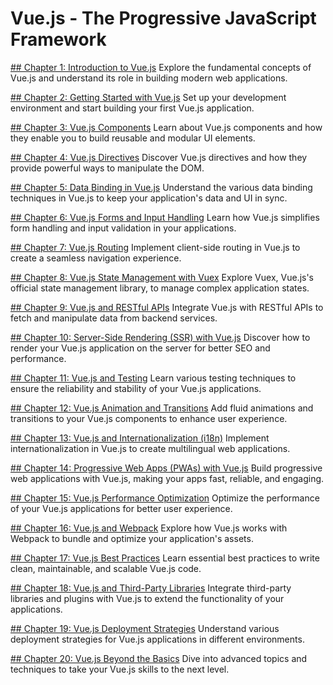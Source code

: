 # Vue.js - The Progressive JavaScript Framework

[## Chapter 1: Introduction to Vue.js](https://learn.blitzbudget.com/coding/frontend/vuejs/vuejs-the-progressive-javascript-framework/chapter-1-introduction-to-vuejs)
Explore the fundamental concepts of Vue.js and understand its role in building modern web applications.

[## Chapter 2: Getting Started with Vue.js](https://learn.blitzbudget.com/coding/frontend/vuejs/vuejs-the-progressive-javascript-framework/chapter-2-getting-started-with-vuejs)
Set up your development environment and start building your first Vue.js application.

[## Chapter 3: Vue.js Components](https://learn.blitzbudget.com/coding/frontend/vuejs/vuejs-the-progressive-javascript-framework/chapter-3-vuejs-components)
Learn about Vue.js components and how they enable you to build reusable and modular UI elements.

[## Chapter 4: Vue.js Directives](https://learn.blitzbudget.com/coding/frontend/vuejs/vuejs-the-progressive-javascript-framework/chapter-4-vuejs-directives)
Discover Vue.js directives and how they provide powerful ways to manipulate the DOM.

[## Chapter 5: Data Binding in Vue.js](https://learn.blitzbudget.com/coding/frontend/vuejs/vuejs-the-progressive-javascript-framework/chapter-5-data-binding-in-vuejs)
Understand the various data binding techniques in Vue.js to keep your application's data and UI in sync.

[## Chapter 6: Vue.js Forms and Input Handling](https://learn.blitzbudget.com/coding/frontend/vuejs/vuejs-the-progressive-javascript-framework/chapter-6-vuejs-forms-and-input-handling)
Learn how Vue.js simplifies form handling and input validation in your applications.

[## Chapter 7: Vue.js Routing](https://learn.blitzbudget.com/coding/frontend/vuejs/vuejs-the-progressive-javascript-framework/chapter-7-vuejs-routing)
Implement client-side routing in Vue.js to create a seamless navigation experience.

[## Chapter 8: Vue.js State Management with Vuex](https://learn.blitzbudget.com/coding/frontend/vuejs/vuejs-the-progressive-javascript-framework/chapter-8-vuejs-state-management-with-vuex)
Explore Vuex, Vue.js's official state management library, to manage complex application states.

[## Chapter 9: Vue.js and RESTful APIs](https://learn.blitzbudget.com/coding/frontend/vuejs/vuejs-the-progressive-javascript-framework/chapter-9-vuejs-and-restful-apis)
Integrate Vue.js with RESTful APIs to fetch and manipulate data from backend services.

[## Chapter 10: Server-Side Rendering (SSR) with Vue.js](https://learn.blitzbudget.com/coding/frontend/vuejs/vuejs-the-progressive-javascript-framework/chapter-10-server-side-rendering-ssr-with-vuejs)
Discover how to render your Vue.js application on the server for better SEO and performance.

[## Chapter 11: Vue.js and Testing](https://learn.blitzbudget.com/coding/frontend/vuejs/vuejs-the-progressive-javascript-framework/chapter-11-vuejs-and-testing)
Learn various testing techniques to ensure the reliability and stability of your Vue.js applications.

[## Chapter 12: Vue.js Animation and Transitions](https://learn.blitzbudget.com/coding/frontend/vuejs/vuejs-the-progressive-javascript-framework/chapter-12-vuejs-animation-and-transitions)
Add fluid animations and transitions to your Vue.js components to enhance user experience.

[## Chapter 13: Vue.js and Internationalization (i18n)](https://learn.blitzbudget.com/coding/frontend/vuejs/vuejs-the-progressive-javascript-framework/chapter-13-vuejs-and-internationalization-i18n)
Implement internationalization in Vue.js to create multilingual web applications.

[## Chapter 14: Progressive Web Apps (PWAs) with Vue.js](https://learn.blitzbudget.com/coding/frontend/vuejs/vuejs-the-progressive-javascript-framework/chapter-14-progressive-web-apps-pwas-with-vuejs)
Build progressive web applications with Vue.js, making your apps fast, reliable, and engaging.

[## Chapter 15: Vue.js Performance Optimization](https://learn.blitzbudget.com/coding/frontend/vuejs/vuejs-the-progressive-javascript-framework/chapter-15-vuejs-performance-optimization)
Optimize the performance of your Vue.js applications for better user experience.

[## Chapter 16: Vue.js and Webpack](https://learn.blitzbudget.com/coding/frontend/vuejs/vuejs-the-progressive-javascript-framework/chapter-16-vuejs-and-webpack)
Explore how Vue.js works with Webpack to bundle and optimize your application's assets.

[## Chapter 17: Vue.js Best Practices](https://learn.blitzbudget.com/coding/frontend/vuejs/vuejs-the-progressive-javascript-framework/chapter-17-vuejs-best-practices)
Learn essential best practices to write clean, maintainable, and scalable Vue.js code.

[## Chapter 18: Vue.js and Third-Party Libraries](https://learn.blitzbudget.com/coding/frontend/vuejs/vuejs-the-progressive-javascript-framework/chapter-18-vuejs-and-third-party-libraries)
Integrate third-party libraries and plugins with Vue.js to extend the functionality of your applications.

[## Chapter 19: Vue.js Deployment Strategies](https://learn.blitzbudget.com/coding/frontend/vuejs/vuejs-the-progressive-javascript-framework/chapter-19-vuejs-deployment-strategies)
Understand various deployment strategies for Vue.js applications in different environments.

[## Chapter 20: Vue.js Beyond the Basics](https://learn.blitzbudget.com/coding/frontend/vuejs/vuejs-the-progressive-javascript-framework/chapter-20-vuejs-beyond-the-basics)
Dive into advanced topics and techniques to take your Vue.js skills to the next level.
